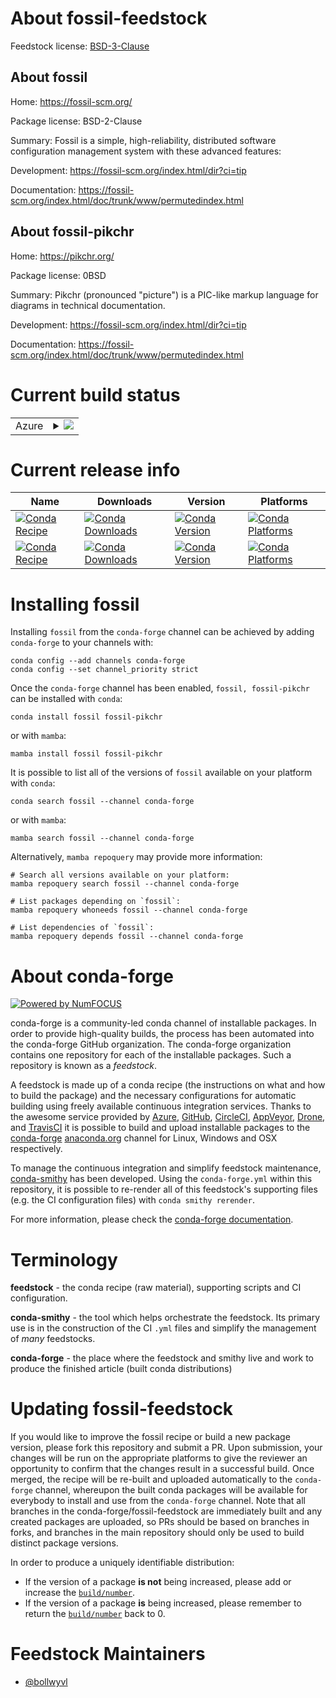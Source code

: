 About fossil-feedstock
======================

Feedstock license: [BSD-3-Clause](https://github.com/conda-forge/fossil-feedstock/blob/main/LICENSE.txt)


About fossil
------------

Home: https://fossil-scm.org/

Package license: BSD-2-Clause

Summary: Fossil is a simple, high-reliability, distributed software configuration management system with these advanced features:

Development: https://fossil-scm.org/index.html/dir?ci=tip

Documentation: https://fossil-scm.org/index.html/doc/trunk/www/permutedindex.html

About fossil-pikchr
-------------------

Home: https://pikchr.org/

Package license: 0BSD

Summary: Pikchr (pronounced "picture") is a PIC-like markup language for diagrams in technical documentation.

Development: https://fossil-scm.org/index.html/dir?ci=tip

Documentation: https://fossil-scm.org/index.html/doc/trunk/www/permutedindex.html

Current build status
====================


<table>
    
  <tr>
    <td>Azure</td>
    <td>
      <details>
        <summary>
          <a href="https://dev.azure.com/conda-forge/feedstock-builds/_build/latest?definitionId=6211&branchName=main">
            <img src="https://dev.azure.com/conda-forge/feedstock-builds/_apis/build/status/fossil-feedstock?branchName=main">
          </a>
        </summary>
        <table>
          <thead><tr><th>Variant</th><th>Status</th></tr></thead>
          <tbody><tr>
              <td>linux_64_python3.10.____cpython</td>
              <td>
                <a href="https://dev.azure.com/conda-forge/feedstock-builds/_build/latest?definitionId=6211&branchName=main">
                  <img src="https://dev.azure.com/conda-forge/feedstock-builds/_apis/build/status/fossil-feedstock?branchName=main&jobName=linux&configuration=linux%20linux_64_python3.10.____cpython" alt="variant">
                </a>
              </td>
            </tr><tr>
              <td>linux_aarch64_python3.10.____cpython</td>
              <td>
                <a href="https://dev.azure.com/conda-forge/feedstock-builds/_build/latest?definitionId=6211&branchName=main">
                  <img src="https://dev.azure.com/conda-forge/feedstock-builds/_apis/build/status/fossil-feedstock?branchName=main&jobName=linux&configuration=linux%20linux_aarch64_python3.10.____cpython" alt="variant">
                </a>
              </td>
            </tr><tr>
              <td>osx_64_python3.10.____cpython</td>
              <td>
                <a href="https://dev.azure.com/conda-forge/feedstock-builds/_build/latest?definitionId=6211&branchName=main">
                  <img src="https://dev.azure.com/conda-forge/feedstock-builds/_apis/build/status/fossil-feedstock?branchName=main&jobName=osx&configuration=osx%20osx_64_python3.10.____cpython" alt="variant">
                </a>
              </td>
            </tr><tr>
              <td>osx_arm64_python3.10.____cpython</td>
              <td>
                <a href="https://dev.azure.com/conda-forge/feedstock-builds/_build/latest?definitionId=6211&branchName=main">
                  <img src="https://dev.azure.com/conda-forge/feedstock-builds/_apis/build/status/fossil-feedstock?branchName=main&jobName=osx&configuration=osx%20osx_arm64_python3.10.____cpython" alt="variant">
                </a>
              </td>
            </tr><tr>
              <td>win_64_python3.10.____cpython</td>
              <td>
                <a href="https://dev.azure.com/conda-forge/feedstock-builds/_build/latest?definitionId=6211&branchName=main">
                  <img src="https://dev.azure.com/conda-forge/feedstock-builds/_apis/build/status/fossil-feedstock?branchName=main&jobName=win&configuration=win%20win_64_python3.10.____cpython" alt="variant">
                </a>
              </td>
            </tr>
          </tbody>
        </table>
      </details>
    </td>
  </tr>
</table>

Current release info
====================

| Name | Downloads | Version | Platforms |
| --- | --- | --- | --- |
| [![Conda Recipe](https://img.shields.io/badge/recipe-fossil-green.svg)](https://anaconda.org/conda-forge/fossil) | [![Conda Downloads](https://img.shields.io/conda/dn/conda-forge/fossil.svg)](https://anaconda.org/conda-forge/fossil) | [![Conda Version](https://img.shields.io/conda/vn/conda-forge/fossil.svg)](https://anaconda.org/conda-forge/fossil) | [![Conda Platforms](https://img.shields.io/conda/pn/conda-forge/fossil.svg)](https://anaconda.org/conda-forge/fossil) |
| [![Conda Recipe](https://img.shields.io/badge/recipe-fossil--pikchr-green.svg)](https://anaconda.org/conda-forge/fossil-pikchr) | [![Conda Downloads](https://img.shields.io/conda/dn/conda-forge/fossil-pikchr.svg)](https://anaconda.org/conda-forge/fossil-pikchr) | [![Conda Version](https://img.shields.io/conda/vn/conda-forge/fossil-pikchr.svg)](https://anaconda.org/conda-forge/fossil-pikchr) | [![Conda Platforms](https://img.shields.io/conda/pn/conda-forge/fossil-pikchr.svg)](https://anaconda.org/conda-forge/fossil-pikchr) |

Installing fossil
=================

Installing `fossil` from the `conda-forge` channel can be achieved by adding `conda-forge` to your channels with:

```
conda config --add channels conda-forge
conda config --set channel_priority strict
```

Once the `conda-forge` channel has been enabled, `fossil, fossil-pikchr` can be installed with `conda`:

```
conda install fossil fossil-pikchr
```

or with `mamba`:

```
mamba install fossil fossil-pikchr
```

It is possible to list all of the versions of `fossil` available on your platform with `conda`:

```
conda search fossil --channel conda-forge
```

or with `mamba`:

```
mamba search fossil --channel conda-forge
```

Alternatively, `mamba repoquery` may provide more information:

```
# Search all versions available on your platform:
mamba repoquery search fossil --channel conda-forge

# List packages depending on `fossil`:
mamba repoquery whoneeds fossil --channel conda-forge

# List dependencies of `fossil`:
mamba repoquery depends fossil --channel conda-forge
```


About conda-forge
=================

[![Powered by
NumFOCUS](https://img.shields.io/badge/powered%20by-NumFOCUS-orange.svg?style=flat&colorA=E1523D&colorB=007D8A)](https://numfocus.org)

conda-forge is a community-led conda channel of installable packages.
In order to provide high-quality builds, the process has been automated into the
conda-forge GitHub organization. The conda-forge organization contains one repository
for each of the installable packages. Such a repository is known as a *feedstock*.

A feedstock is made up of a conda recipe (the instructions on what and how to build
the package) and the necessary configurations for automatic building using freely
available continuous integration services. Thanks to the awesome service provided by
[Azure](https://azure.microsoft.com/en-us/services/devops/), [GitHub](https://github.com/),
[CircleCI](https://circleci.com/), [AppVeyor](https://www.appveyor.com/),
[Drone](https://cloud.drone.io/welcome), and [TravisCI](https://travis-ci.com/)
it is possible to build and upload installable packages to the
[conda-forge](https://anaconda.org/conda-forge) [anaconda.org](https://anaconda.org/)
channel for Linux, Windows and OSX respectively.

To manage the continuous integration and simplify feedstock maintenance,
[conda-smithy](https://github.com/conda-forge/conda-smithy) has been developed.
Using the ``conda-forge.yml`` within this repository, it is possible to re-render all of
this feedstock's supporting files (e.g. the CI configuration files) with ``conda smithy rerender``.

For more information, please check the [conda-forge documentation](https://conda-forge.org/docs/).

Terminology
===========

**feedstock** - the conda recipe (raw material), supporting scripts and CI configuration.

**conda-smithy** - the tool which helps orchestrate the feedstock.
                   Its primary use is in the construction of the CI ``.yml`` files
                   and simplify the management of *many* feedstocks.

**conda-forge** - the place where the feedstock and smithy live and work to
                  produce the finished article (built conda distributions)


Updating fossil-feedstock
=========================

If you would like to improve the fossil recipe or build a new
package version, please fork this repository and submit a PR. Upon submission,
your changes will be run on the appropriate platforms to give the reviewer an
opportunity to confirm that the changes result in a successful build. Once
merged, the recipe will be re-built and uploaded automatically to the
`conda-forge` channel, whereupon the built conda packages will be available for
everybody to install and use from the `conda-forge` channel.
Note that all branches in the conda-forge/fossil-feedstock are
immediately built and any created packages are uploaded, so PRs should be based
on branches in forks, and branches in the main repository should only be used to
build distinct package versions.

In order to produce a uniquely identifiable distribution:
 * If the version of a package **is not** being increased, please add or increase
   the [``build/number``](https://docs.conda.io/projects/conda-build/en/latest/resources/define-metadata.html#build-number-and-string).
 * If the version of a package **is** being increased, please remember to return
   the [``build/number``](https://docs.conda.io/projects/conda-build/en/latest/resources/define-metadata.html#build-number-and-string)
   back to 0.

Feedstock Maintainers
=====================

* [@bollwyvl](https://github.com/bollwyvl/)


